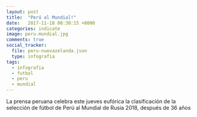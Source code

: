 ```yaml
---
layout: post
title:  "Perú al Mundial!"
date:   2017-11-18 08:30:15 +0000
categories: indicate
image: peru-mundial.jpg
comments: true
social_tracker:
  file: peru-nuevazelanda.json
  type: infografia
tags:
  - infografia
  - futbol
  - peru
  - mundial
---
```


La prensa peruana celebra este jueves eufórica la clasificación de la selección de fútbol de Perú al Mundial de Rusia 2018, después de 36 años
